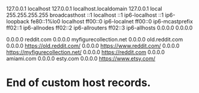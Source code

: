 
127.0.0.1 localhost
127.0.0.1 localhost.localdomain
127.0.0.1 local
255.255.255.255 broadcasthost
::1 localhost
::1 ip6-localhost
::1 ip6-loopback
fe80::1%lo0 localhost
ff00::0 ip6-localnet
ff00::0 ip6-mcastprefix
ff02::1 ip6-allnodes
ff02::2 ip6-allrouters
ff02::3 ip6-allhosts
0.0.0.0 0.0.0.0


0.0.0.0 reddit.com 
0.0.0.0 myfigurecollection.net 
0.0.0.0 old.reddit.com 
0.0.0.0 https://old.reddit.com/ 
0.0.0.0 https://www.reddit.com/ 
0.0.0.0 https://myfigurecollection.net/ 
0.0.0.0 https://reddit.com 
0.0.0.0 amiami.com 
0.0.0.0 esty.com 
0.0.0.0 https://www.etsy.com/

# End of custom host records.

